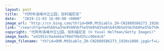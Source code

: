 ```yaml
---
layout: post
title:  "代阿布洛峰州立公园，加利福尼亚"
date:   "2019-11-03 16:00:00 +0800"
image_url: "http://cn.bing.com/th?id=OHR.MtDiablo_ZH-CN2888586273_1920x1080.jpg&rf=LaDigue_1920x1080.jpg&pid=hp"
link: "/search?q=%e4%bb%a3%e9%98%bf%e5%b8%83%e6%b4%9b%e5%b3%b0%e5%b7%9e%e7%ab%8b%e5%85%ac%e5%9b%ad&form=hpcapt&mkt=zh-cn"
copyright: "代阿布洛峰州立公园，加利福尼亚 (© Yuval Helfman/Getty Images)"
image_hash: "e41952c9adebba799d79bd35cc00e4c6"
image_filename: "th?id=OHR.MtDiablo_ZH-CN2888586273_1920x1080.jpg&rf=LaDigue_1920x1080.jpg&pid=hp"
---
```

